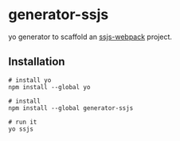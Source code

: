 # generator-ssjs
yo generator to scaffold an [ssjs-webpack](https://github.com/adessoSE/ssjs-webpack) project.
## Installation
```
# install yo
npm install --global yo

# install
npm install --global generator-ssjs

# run it
yo ssjs
```